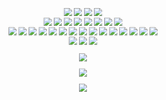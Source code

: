 <p align="center" >
    <!--    Code Editors-->
    <img src="https://img.shields.io/badge/-Visual%20Studio%20Code-5194f0?style=flat-square&logo=Visual%20Studio%20Code&logoColor=white"/>
    <img src="https://img.shields.io/badge/-Intellij%20IDEA-5194f0?style=flat-square&logo=intellij%20idea&logoColor=white"/>
    <img src="https://img.shields.io/badge/-PHPStorm-5194f0?style=flat-square&logo=phpstorm&logoColor=white"/>
    <img src="https://img.shields.io/badge/-Sublime-5194f0?style=flat-square&logo=sublimetext&logoColor=white"/>
    <!--    Languages--><br>
    <img src="https://img.shields.io/badge/-PHP-5194f0?style=flat-square&logo=php&logoColor=white"/>
    <img src="https://img.shields.io/badge/-Java-5194f0?style=flat-square&logo=java&logoColor=white"/>
    <img src="https://img.shields.io/badge/-Typescript-5194f0?style=flat-square&logo=typescript&logoColor=white"/>
    <img src="https://img.shields.io/badge/-JavaScript-5194f0?style=flat-square&logo=javascript&logoColor=white"/>
    <img src="https://img.shields.io/badge/-Node.js-5194f0?style=flat-square&logo=node.js&logoColor=white"/>
    <img src="https://img.shields.io/badge/-HTML5-5194f0?style=flat-square&logo=html5&logoColor=white"/>
    <img src="https://img.shields.io/badge/-Laravel-5194f0?style=flat-square&logo=laravel&logoColor=white"/>
    <img src="https://img.shields.io/badge/-Symphony-5194f0?style=flat-square&logo=symphony&logoColor=white"/>
    <!--    Software--><br>
	<img src="https://img.shields.io/badge/-Composer-5194f0?style=flat-square&logo=composer&logoColor=white"/>
	<img src="https://img.shields.io/badge/-Gradle-5194f0?style=flat-square&logo=gradle&logoColor=white"/>
	<img src="https://img.shields.io/badge/-Docker-5194f0?style=flat-square&logo=docker&logoColor=white"/>
	<img src="https://img.shields.io/badge/-NPM-5194f0?style=flat-square&logo=npm&logoColor=white"/>
	<img src="https://img.shields.io/badge/-WebPack-5194f0?style=flat-square&logo=webpack&logoColor=white"/>
	<img src="https://img.shields.io/badge/-GitHub-5194f0?style=flat-square&logo=GitHub&logoColor=white"/>
	<img src="https://img.shields.io/badge/-GitLab-5194f0?style=flat-square&logo=gitlab&logoColor=white"/>
	<img src="https://img.shields.io/badge/-GitHub%20Actions-5194f0?style=flat-square&logo=github%20actions&logoColor=white"/>
	<img src="https://img.shields.io/badge/-Git-5194f0?style=flat-square&logo=Git&logoColor=white"/>
	<img src="https://img.shields.io/badge/-MySQL-5194f0?style=flat-square&logo=mysql&logoColor=white"/>
	<img src="https://img.shields.io/badge/-SQLite-5194f0?style=flat-square&logo=sqlite&logoColor=white"/>
	<img src="https://img.shields.io/badge/-Kotlin-5194f0?style=flat-square&logo=kotlin&logoColor=white"/>
	<img src="https://img.shields.io/badge/-Apache-5194f0?style=flat-square&logo=apache&logoColor=white"/>
	<img src="https://img.shields.io/badge/-Nginx-5194f0?style=flat-square&logo=nginx&logoColor=white"/>
	<img src="https://img.shields.io/badge/-Wireguard-5194f0?style=flat-square&logo=wireguard&logoColor=white"/>
    <!--    Operating Systems--><br>
    <img src="https://img.shields.io/badge/-Windows-5194f0?style=flat-square&logo=windows&logoColor=white"/>
    <img src="https://img.shields.io/badge/-Linux-5194f0?style=flat-square&logo=linux&logoColor=white"/>
    <img src="https://img.shields.io/badge/-CentOS-5194f0?style=flat-square&logo=centos&logoColor=white"/>
</p>

<p align="center" >
    <img src="https://github-readme-stats.vercel.app/api?username=devscyu&count_private=true&show_icons=true&include_all_commits=true&bg_color=00000000&text_color=7a7a7a"/>
</p>

<p align="center" >
    <img src="https://github-readme-stats.vercel.app/api/wakatime?username=DevScyu&bg_color=00000000&text_color=7a7a7e&langs_count=15&layout=compact&hide=other,xml,text&custom_title=Language%20Experience%20(WakaTime)"/>
</p>

<p align="center" >
    <img src="https://github-readme-stats.vercel.app/api/top-langs/?username=devscyu&layout=compact&hide=html&bg_color=00000000&text_color=7a7a7a"/>
</p>
